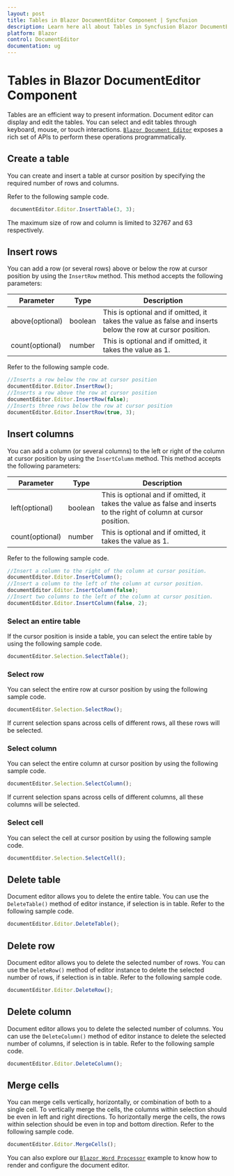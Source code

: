 ```yaml
---
layout: post
title: Tables in Blazor DocumentEditor Component | Syncfusion
description: Learn here all about Tables in Syncfusion Blazor DocumentEditor component and more.
platform: Blazor
control: DocumentEditor
documentation: ug
---
```


# Tables in Blazor DocumentEditor Component

Tables are an efficient way to present information. Document editor can display and edit the tables. You can select and edit tables through keyboard, mouse, or touch interactions. [`Blazor Document Editor`](https://www.syncfusion.com/blazor-components/blazor-word-processor) exposes a rich set of APIs to perform these operations programmatically.

## Create a table

You can create and insert a table at cursor position by specifying the required number of rows and columns.

Refer to the following sample code.

```javascript
 documentEditor.Editor.InsertTable(3, 3);
```

The maximum size of row and column is limited to 32767 and 63 respectively.

## Insert rows

You can add a row (or several rows) above or below the row at cursor position by using the `InsertRow` method. This method accepts the following parameters:

Parameter | Type | Description
----------|------|-------------
above(optional) | boolean | This is optional and if omitted, it takes the value as false and inserts below the row at cursor position.
count(optional) | number | This is optional and if omitted, it takes the value as 1.

Refer to the following sample code.

```javascript
//Inserts a row below the row at cursor position
documentEditor.Editor.InsertRow();
//Inserts a row above the row at cursor position
documentEditor.Editor.InsertRow(false);
//Inserts three rows below the row at cursor position
documentEditor.Editor.InsertRow(true, 3);
```

## Insert columns

You can add a column (or several columns) to the left or right of the column at cursor position by using the `InsertColumn` method. This method accepts the following parameters:

Parameter | Type | Description
----------|------|-------------
left(optional) | boolean| This is optional and if omitted, it takes the value as false and inserts to the right of column at cursor position.
count(optional) | number |  This is optional and if omitted, it takes the value as 1.

Refer to the following sample code.

```javascript
//Insert a column to the right of the column at cursor position.
documentEditor.Editor.InsertColumn();
//Insert a column to the left of the column at cursor position.
documentEditor.Editor.InsertColumn(false);
//Insert two columns to the left of the column at cursor position.
documentEditor.Editor.InsertColumn(false, 2);
```

### Select an entire table

If the cursor position is inside a table, you can select the entire table by using the following sample code.

```javascript
documentEditor.Selection.SelectTable();
```

### Select row

You can select the entire row at cursor position by using the following sample code.

```javascript
documentEditor.Selection.SelectRow();
```

If current selection spans across cells of different rows, all these rows will be selected.

### Select column

You can select the entire column at cursor position by using the following sample code.

```javascript
documentEditor.Selection.SelectColumn();
```

If current selection spans across cells of different columns, all these columns will be selected.

### Select cell

You can select the cell at cursor position by using the following sample code.

```javascript
documentEditor.Selection.SelectCell();
```

## Delete table

Document editor allows you to delete the entire table. You can use the `DeleteTable()` method of editor instance, if selection is in table. Refer to the following sample code.

```javascript
documentEditor.Editor.DeleteTable();
```

## Delete row

Document editor allows you to delete the selected number of rows. You can use the `DeleteRow()` method of editor instance to delete the selected number of rows, if selection is in table. Refer to the following sample code.

```javascript
documentEditor.Editor.DeleteRow();
```

## Delete column

Document editor allows you to delete the selected number of columns. You can use the `DeleteColumn()` method of editor instance to delete the selected number of columns, if selection is in table. Refer to the following sample code.

```javascript
documentEditor.Editor.DeleteColumn();
```

## Merge cells

You can merge cells vertically, horizontally, or combination of both to a single cell. To vertically merge the cells, the columns within selection should be even in left and right directions. To horizontally merge the cells, the rows within selection should be even in top and bottom direction.
Refer to the following sample code.

```javascript
documentEditor.Editor.MergeCells();
```

You can also explore our [`Blazor Word Processor`](https://blazor.syncfusion.com/demos/document-editor/default-functionalities) example to know how to render and configure the document editor.
